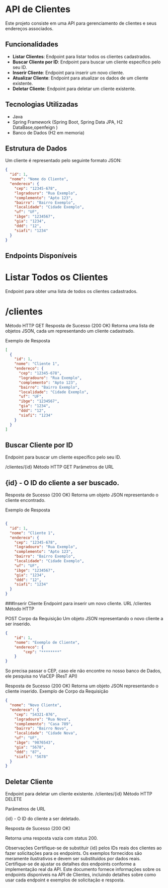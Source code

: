 # API de Clientes

Este projeto consiste em uma API para gerenciamento de clientes e seus endereços associados.

## Funcionalidades

- **Listar Clientes**: Endpoint para listar todos os clientes cadastrados.
- **Buscar Cliente por ID**: Endpoint para buscar um cliente específico pelo seu ID.
- **Inserir Cliente**: Endpoint para inserir um novo cliente.
- **Atualizar Cliente**: Endpoint para atualizar os dados de um cliente existente.
- **Deletar Cliente**: Endpoint para deletar um cliente existente.

## Tecnologias Utilizadas

- Java
- Spring Framework (Spring Boot, Spring Data JPA, H2 DataBase,openfeign )
- Banco de Dados (H2 em memoria)
## Estrutura de Dados

Um cliente é representado pelo seguinte formato JSON:

```json
{
  "id": 1,
  "nome": "Nome do Cliente",
  "endereco": {
    "cep": "12345-678",
    "logradouro": "Rua Exemplo",
    "complemento": "Apto 123",
    "bairro": "Bairro Exemplo",
    "localidade": "Cidade Exemplo",
    "uf": "UF",
    "ibge": "1234567",
    "gia": "1234",
    "ddd": "12",
    "siafi": "1234"
  }
}
```
## Endpoints Disponíveis

# Listar Todos os Clientes
Endpoint para obter uma lista de todos os clientes cadastrados.


# /clientes
Método HTTP
GET
Resposta de Sucesso (200 OK)
Retorna uma lista de objetos JSON, cada um representando um cliente cadastrado.

Exemplo de Resposta

```json
[
  {
    "id": 1,
    "nome": "Cliente 1",
    "endereco": {
      "cep": "12345-678",
      "logradouro": "Rua Exemplo",
      "complemento": "Apto 123",
      "bairro": "Bairro Exemplo",
      "localidade": "Cidade Exemplo",
      "uf": "UF",
      "ibge": "1234567",
      "gia": "1234",
      "ddd": "12",
      "siafi": "1234"
    }
  }
]
```
## Buscar Cliente por ID
Endpoint para buscar um cliente específico pelo seu ID.

/clientes/{id}
Método HTTP
GET
Parâmetros de URL

## {id} - O ID do cliente a ser buscado.
Resposta de Sucesso (200 OK)
Retorna um objeto JSON representando o cliente encontrado.

Exemplo de Resposta

```json

{
  "id": 1,
  "nome": "Cliente 1",
  "endereco": {
    "cep": "12345-678",
    "logradouro": "Rua Exemplo",
    "complemento": "Apto 123",
    "bairro": "Bairro Exemplo",
    "localidade": "Cidade Exemplo",
    "uf": "UF",
    "ibge": "1234567",
    "gia": "1234",
    "ddd": "12",
    "siafi": "1234"
  }
}
```
###Inserir Cliente
Endpoint para inserir um novo cliente.
URL
/clientes
Método HTTP

POST
Corpo da Requisição
Um objeto JSON representando o novo cliente a ser inserido.

```json
{
    "id": 1,
    "nome": "Exemplo de Cliente",
    "endereco": {
        "cep": "********"
    }
}
```

So precisa passar o CEP, caso ele não encontre no nosso banco de Dados, ele pesquisa no ViaCEP (ResT API)

Resposta de Sucesso (200 OK)
Retorna um objeto JSON representando o cliente inserido.
Exemplo de Corpo da Requisição

```json
{
  "nome": "Novo Cliente",
  "endereco": {
    "cep": "54321-876",
    "logradouro": "Rua Nova",
    "complemento": "Casa 789",
    "bairro": "Bairro Novo",
    "localidade": "Cidade Nova",
    "uf": "UF",
    "ibge": "9876543",
    "gia": "5678",
    "ddd": "87",
    "siafi": "5678"
  }
}
```

## Deletar Cliente
Endpoint para deletar um cliente existente.
/clientes/{id}
Método HTTP
DELETE

Parâmetros de URL

{id} - O ID do cliente a ser deletado.

Resposta de Sucesso (200 OK)

Retorna uma resposta vazia com status 200.

Observações
Certifique-se de substituir {id} pelos IDs reais dos clientes ao fazer solicitações para os endpoints.
Os exemplos fornecidos são meramente ilustrativos e devem ser substituídos por dados reais.
Certifique-se de ajustar os detalhes dos endpoints conforme a implementação real da API.
Este documento fornece informações sobre os endpoints disponíveis na API de Clientes, incluindo detalhes sobre como usar cada endpoint e exemplos de solicitação e resposta.





